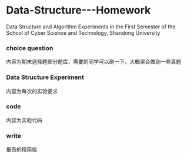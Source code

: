 # Data-Structure---Homework
Data Structure and Algorithm Experiments in the First Semester of the School of Cyber Science and Technology, Shandong University



### choice question

内容为期末选择题部分题库，需要的同学可以刷一下，大概率会做到一些真题

### Data Structure Experiment

内容为每次的实验要求

### code

内容为实验代码

### write

报告的精简版
